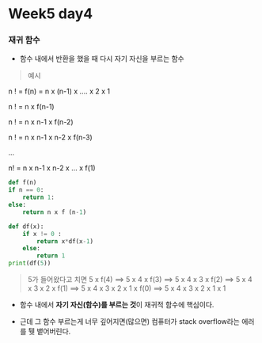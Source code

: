 # Week5 day4

### 재귀 함수

- 함수 내에서 반환을 했을 때 다시 자기 자신을 부르는 함수

> 예시

n ! = f(n) = n x (n-1) x .... x 2 x 1

n ! = n x f(n-1)

n ! = n x n-1 x f(n-2)

n ! = n x n-1 x n-2 x f(n-3)

...

n! = n x n-1 x n-2 x ... x  f(1)

```python
def f(n)
if n == 0:
    return 1:
else:
    return n x f (n-1)

def df(x):
    if x != 0 :
        return x*df(x-1)
    else:
        return 1
print(df(5))
```

> 5가 들어왔다고 치면 5 x f(4) ==> 5 x 4 x f(3) ==> 5 x 4 x 3 x f(2) ==> 5 x 4 x 3 x 2 x f(1) ==> 5 x 4 x 3 x 2 x 1 x f(0) ==> 5 x 4 x 3 x 2 x 1 x 1

- 함수 내에서 **자기 자신(함수)를 부르는 것**이 재귀적 함수에 핵심이다.

- 근데 그 함수 부르는게 너무 깊어지면(많으면) 컴퓨터가 stack overflow라는 에러를 퉷 뱉어버린다. 

